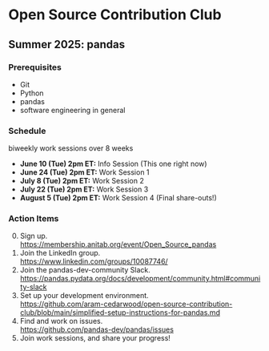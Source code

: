 # Open Source Contribution Club

## Summer 2025: pandas

### Prerequisites

* Git
* Python
* pandas
* software engineering in general

### Schedule

biweekly work sessions over 8 weeks

* **June 10 (Tue) 2pm ET:** Info Session (This one right now)
* **June 24 (Tue) 2pm ET:** Work Session 1
* **July  8 (Tue) 2pm ET:** Work Session 2
* **July 22 (Tue) 2pm ET:** Work Session 3
* **August 5 (Tue) 2pm ET:** Work Session 4 (Final share-outs!)

### Action Items

0. Sign up.  
https://membership.anitab.org/event/Open_Source_pandas
1. Join the LinkedIn group.  
https://www.linkedin.com/groups/10087746/
2. Join the pandas-dev-community Slack.  
https://pandas.pydata.org/docs/development/community.html#community-slack
3. Set up your development environment.  
https://github.com/aram-cedarwood/open-source-contribution-club/blob/main/simplified-setup-instructions-for-pandas.md
4. Find and work on issues.  
https://github.com/pandas-dev/pandas/issues
5. Join work sessions, and share your progress!
